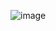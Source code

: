 ![image](https://github.com/galvezjosue19/wildrydes/assets/156706604/047aa6b1-b2b9-47ff-83c1-b49a6593911b)




